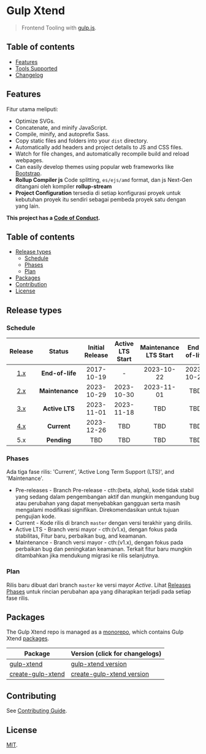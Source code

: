 # Gulp Xtend

> Frontend Tooling with [gulp.js](https://gulpjs.com/).

## Table of contents

* [Features](#features)
* [Tools Supported](#tools-supported)
* [Changelog](#changelog)

## Features

Fitur utama meliputi:

- Optimize SVGs.
- Concatenate, and minify JavaScript.
- Compile, minify, and autoprefix Sass.
- Copy static files and folders into your `dist` directory.
- Automatically add headers and project details to JS and CSS files.
- Watch for file changes, and automatically recompile build and reload webpages.
- Can easily develop themes using popular web frameworks like [Bootstrap](https://getbootstrap.com/).
- **Rollup Compiler js** Code splitting, `es/ejs/amd` format, dan js Next-Gen ditangani oleh kompiler **rollup-stream**
- **Project Configuration** tersedia di setiap konfigurasi proyek untuk kebutuhan proyek itu sendiri sebagai pembeda proyek satu dengan yang lain.

**This project has a [Code of Conduct][].**

## Table of contents

* [Release types](#release-types)
  * [Schedule](#schedule)
  * [Phases](#phases)
  * [Plan](#plan)
* [Packages](#packages)
* [Contribution](#contribution)
* [License](#license)

## Release types

### Schedule

| Release | Status          | Initial Release | Active LTS Start | Maintenance LTS Start | End-of-life |
| :-----: | :-------------: | :-------------: | :--------------: | :-------------------: | :---------: |
| [1.x][] | **End-of-life** | 2017-10-19      | -                | 2023-10-22            | 2023-10-29  |
| [2.x][] | **Maintenance** | 2023-10-29      | 2023-10-30       | 2023-11-01            | TBD         |
| [3.x][] | **Active LTS**  | 2023-11-01      | 2023-11-18       | TBD                   | TBD         |
| [4.x][] | **Current**     | 2023-12-26      | TBD              | TBD                   | TBD         |
| 5.x     | **Pending**     | TBD             | TBD              | TBD                   | TBD         |

[1.x]: https://github.com/buddywinangun/gulp-xtend/tree/v1.x
[2.x]: https://github.com/buddywinangun/gulp-xtend/tree/v2.x
[3.x]: https://github.com/buddywinangun/gulp-xtend/tree/v3.x
[4.x]: https://github.com/buddywinangun/gulp-xtend/tree/v4.x

### Phases

Ada tiga fase rilis: 'Current', 'Active Long Term Support (LTS)', and 'Maintenance'.

 * Pre-releases - Branch Pre-release - cth:(beta, alpha), kode tidak stabil yang sedang dalam pengembangan aktif dan mungkin mengandung bug atau perubahan yang dapat menyebabkan gangguan serta masih mengalami modifikasi signifikan. Direkomendasikan untuk tujuan pengujian kode.
 * Current - Kode rilis di branch `master` dengan versi terakhir yang dirilis.
 * Active LTS - Branch versi mayor - cth:(v1.x), dengan fokus pada stabilitas, Fitur baru, perbaikan bug, and keamanan.
 * Maintenance - Branch versi mayor - cth:(v1.x), dengan fokus pada perbaikan bug dan peningkatan keamanan. Terkait fitur baru mungkin ditambahkan jika mendukung migrasi ke rilis selanjutnya.

### Plan

Rilis baru dibuat dari branch `master` ke versi mayor *Active*. Lihat [Releases Phases](#release-phases) untuk rincian perubahan apa yang diharapkan terjadi pada setiap fase rilis.

## Packages

The Gulp Xtend repo is managed as a [monorepo](https://en.wikipedia.org/wiki/Monorepo), which contains Gulp Xtend [packages](https://github.com/buddywinangun/gulp-xtend/tree/main/packages).

| Package                                                     | Version (click for changelogs)                                                     |
| ----------------------------------------------------------- | :----------------------------------------------------------------------------------|
| [gulp-xtend](packages/gulp-xtend)                           | [gulp-xtend version](packages/gulp-xtend/CHANGELOG.md)                             |
| [create-gulp-xtend](packages/create-gulp-xtend)             | [create-gulp-xtend version](packages/create-gulp-xtend/CHANGELOG.md)               |

## Contributing

See [Contributing Guide](.github/CONTRIBUTING.md).

## License

[MIT](LICENSE).

[Code of Conduct]: .github/CODE_OF_CONDUCT.md